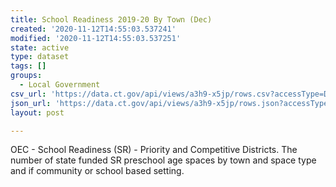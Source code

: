 ```yaml
---
title: School Readiness 2019-20 By Town (Dec)
created: '2020-11-12T14:55:03.537241'
modified: '2020-11-12T14:55:03.537251'
state: active
type: dataset
tags: []
groups:
  - Local Government
csv_url: 'https://data.ct.gov/api/views/a3h9-x5jp/rows.csv?accessType=DOWNLOAD'
json_url: 'https://data.ct.gov/api/views/a3h9-x5jp/rows.json?accessType=DOWNLOAD'
layout: post

---
```

OEC - School Readiness (SR) - Priority and Competitive Districts. The number of state funded SR preschool age spaces by town and space type and if community or school based setting.

